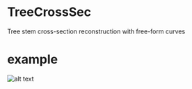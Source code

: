 # TreeCrossSec
Tree stem cross-section reconstruction with free-form curves
# example
![alt text](https://raw.githubusercontent.com/dwang520/TreeCrossSec/blob/master/e1.tif)
